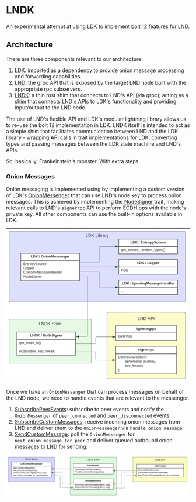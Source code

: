 # LNDK

An experimental attempt at using [LDK](https://github.com/lightningdevkit/rust-lightning) to implement [bolt 12](https://github.com/lightning/bolts/pull/798) features for [LND](https://github.com/lightningnetwork/lnd).


## Architecture
There are three components relevant to our architecture:

1. [LDK](https://github.com/lightningdevkit/rust-lightning): imported as a dependency to provide onion message processing and forwarding capabilities.
2. [LND](https://github.com/lightningnetwork/lnd): the grpc API that is exposed by the target LND node built with the appropriate rpc subservers.
3. [LNDK](https://github.com/carlaKC/lndk): a thin rust shim that connects to LND's API (via grpc), acting as a shim that connects LND's APIs to LDK's functionality and providing input/output to the LND node.

The use of LND's flexible API and LDK's modular lightning library allows us to re-use the bolt 12 implementation in LDK. LNDK itself is intended to act as a simple shim that facilitates communication between LND and the LDK library - wrapping API calls in trait implementations for LDK, converting types and passing messages between the LDK state machine and LND's APIs.

So, basically, Frankeinstein's monster. With extra steps.

### Onion Messages
Onion messaging is implemented using by implementing a custom version of LDK's [OnionMessenger](https://github.com/lightningdevkit/rust-lightning/blob/435b3b480283e40f7b8a945eff6465438f39cd5b/lightning/src/onion_message/messenger.rs#L106) that can use LND's node key to process onion messages. This is achieved by implementing the [NodeSigner](https://github.com/lightningdevkit/rust-lightning/blob/fac5373687a4c7919c8639744dc712d922082cc3/lightning/src/chain/keysinterface.rs#L452) trait, making relevant calls to LND's `signerrpc` API to perform ECDH ops with the node's private key. All other components can use the built-in options available in LDK.

![Onion messenger](docs/arch-onionmessenger.png)

Once we have an `OnionMessenger` that can process messages on behalf of the LND node, we need to handle events that are relevant to the messenger. 
1. [SubscribePeerEvents](https://lightning.engineering/api-docs/api/lnd/lightning/subscribe-peer-events#grpc): subscribe to peer events and notify the `OnionMessenger` of `peer_connected` and `peer_disconnected` events.
2. [SubscribeCustomMessages](https://lightning.engineering/api-docs/api/lnd/lightning/subscribe-custom-messages#grpc): receive incoming onion messages from LND and deliver them to the `OnionMessenger` via `handle_onion_message`
3. [SendCustomMessage](https://lightning.engineering/api-docs/api/lnd/lightning/send-custom-message#grpc): poll the `OnionMessenger` for `next_onion_message_for_peer` and deliver queued outbound onion messages to LND for sending. 

![Onion message processing](docs/arch-onionmessageflow.png)
